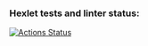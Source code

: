 ### Hexlet tests and linter status:
[![Actions Status](https://github.com/Nesaq/frontend-project-lvl4/workflows/hexlet-check/badge.svg)](https://github.com/Nesaq/frontend-project-lvl4/actions)